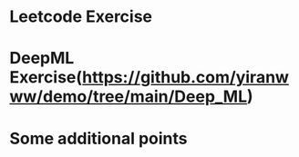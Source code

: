 # Leetcode Exercise

# DeepML Exercise(https://github.com/yiranwww/demo/tree/main/Deep_ML)

# Some additional points 
